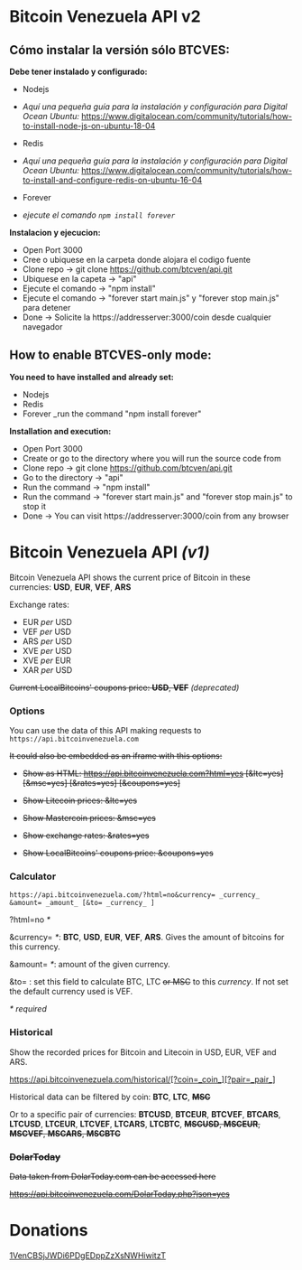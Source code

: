 Bitcoin Venezuela API v2
===

## Cómo instalar la versión sólo BTCVES:

**Debe tener instalado y configurado:**

* Nodejs

 * *Aquí una pequeña guía para la instalación y configuración para Digital Ocean Ubuntu:*
  https://www.digitalocean.com/community/tutorials/how-to-install-node-js-on-ubuntu-18-04

* Redis

 * *Aquí una pequeña guía para la instalación y configuración para Digital Ocean Ubuntu:*
  https://www.digitalocean.com/community/tutorials/how-to-install-and-configure-redis-on-ubuntu-16-04

* Forever
 
 * *ejecute el comando `npm install forever`*

**Instalacion y ejecucion:**

- Open Port 3000
- Cree o ubiquese en la carpeta donde alojara el codigo fuente
- Clone repo -> git clone https://github.com/btcven/api.git
- Ubiquese en la capeta -> "api"
- Ejecute el comando -> "npm install"
- Ejecute el comando -> "forever start main.js" y "forever stop main.js" para detener
- Done -> Solicite la https://addresserver:3000/coin desde cualquier navegador

## How to enable BTCVES-only mode:

**You need to have installed and already set:**
- Nodejs
- Redis
- Forever
 _run the command "npm install forever"

**Installation and execution:**

- Open Port 3000
- Create or go to the directory where you will run the source code from
- Clone repo -> git clone https://github.com/btcven/api.git
- Go to the directory -> "api"
- Run the command -> "npm install"
- Run the command -> "forever start main.js" and "forever stop main.js" to stop it
- Done -> You can visit https://addresserver:3000/coin from any browser


Bitcoin Venezuela API *(v1)*
===
Bitcoin Venezuela API shows the current price of Bitcoin in these currencies: **USD**, **EUR**, **VEF**, **ARS**

Exchange rates:

- EUR _per_ USD
- VEF _per_ USD
- ARS _per_ USD
- XVE _per_ USD
- XVE _per_ EUR
- XAR _per_ USD

~~Current LocalBitcoins' coupons price: **USD**, **VEF**~~ *(deprecated)*

### Options

You can use the data of this API making requests to `https://api.bitcoinvenezuela.com`

~~It could also be embedded as an iframe with this options:~~

- ~~Show as HTML: https://api.bitcoinvenezuela.com?html=yes [&ltc=yes] [&msc=yes] [&rates=yes] [&coupons=yes]~~

- ~~Show Litecoin prices: &ltc=yes~~

- ~~Show Mastercoin prices: &msc=yes~~

- ~~Show exchange rates: &rates=yes~~

- ~~Show LocalBitcoins' coupons price: &coupons=yes~~


### Calculator

`https://api.bitcoinvenezuela.com/?html=no&currency= _currency_ &amount= _amount_ [&to= _currency_ ]`

?html=no _*_

&currency= _*_: **BTC**, **USD**, **EUR**, **VEF**, **ARS**. Gives the amount of bitcoins for this currency.

&amount= _*_: amount of the given currency.

&to= : set this field to calculate BTC, LTC ~~or MSC~~ to this _currency_. If not set the default currency used is VEF.

_* required_

### Historical

Show the recorded prices for Bitcoin and Litecoin in USD, EUR, VEF and ARS.

https://api.bitcoinvenezuela.com/historical/[?coin=_coin_][?pair=_pair_]

Historical data can be filtered by coin: **BTC**, **LTC**, ~~**MSC**~~

Or to a specific pair of currencies: **BTCUSD**, **BTCEUR**, **BTCVEF**, **BTCARS**, **LTCUSD**, **LTCEUR**, **LTCVEF**, **LTCARS**, **LTCBTC**, ~~**MSCUSD**, **MSCEUR**, **MSCVEF**, **MSCARS**, **MSCBTC**~~


### ~~DolarToday~~

~~Data taken from DolarToday.com can be accessed here~~

~~https://api.bitcoinvenezuela.com/DolarToday.php?json=yes~~


# Donations

<a href="bitcoin:1VenCBSjJWDi6PDgEDppZzXsNWHiwitzT">1VenCBSjJWDi6PDgEDppZzXsNWHiwitzT</a>
